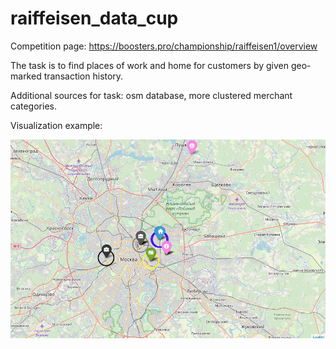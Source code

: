 # raiffeisen_data_cup

Competition page: https://boosters.pro/championship/raiffeisen1/overview

The task is to find places of work and home for customers by given geo-marked transaction history.

Additional sources for task: osm database, more clustered merchant categories.

Visualization example:

![alt text](https://github.com/GavrilinEugene/raiffeisen_data_cup/blob/master/images/predictions_example.png)
